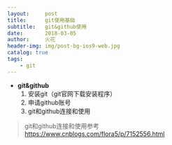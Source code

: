 ```yaml
---
layout:     post
title:      git使用基础
subtitle:   git&github使用
date:       2018-03-05
author:     火花
header-img: img/post-bg-ios9-web.jpg
catalog: true
tags:
    - git
---
```

- **git&github**
     1. 安装git（git官网下载安装程序）
     2. 申请github账号
     3. git和github连接和使用


>git和github连接和使用参考<https://www.cnblogs.com/flora5/p/7152556.html>
